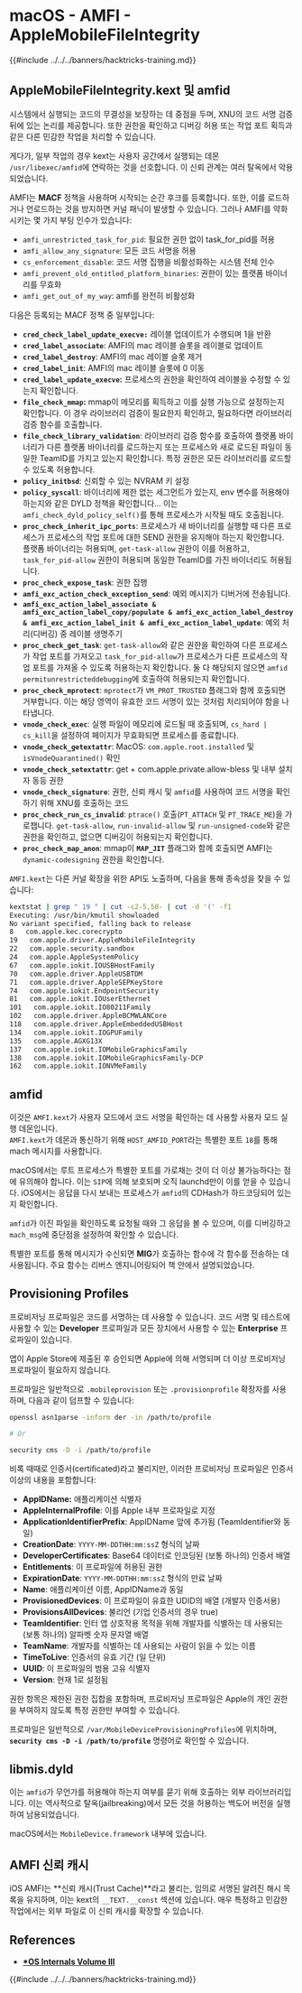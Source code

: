 # macOS - AMFI - AppleMobileFileIntegrity

{{#include ../../../banners/hacktricks-training.md}}

## AppleMobileFileIntegrity.kext 및 amfid

시스템에서 실행되는 코드의 무결성을 보장하는 데 중점을 두며, XNU의 코드 서명 검증 뒤에 있는 논리를 제공합니다. 또한 권한을 확인하고 디버깅 허용 또는 작업 포트 획득과 같은 다른 민감한 작업을 처리할 수 있습니다.

게다가, 일부 작업의 경우 kext는 사용자 공간에서 실행되는 데몬 `/usr/libexec/amfid`에 연락하는 것을 선호합니다. 이 신뢰 관계는 여러 탈옥에서 악용되었습니다.

AMFI는 **MACF** 정책을 사용하며 시작되는 순간 후크를 등록합니다. 또한, 이를 로드하거나 언로드하는 것을 방지하면 커널 패닉이 발생할 수 있습니다. 그러나 AMFI를 약화시키는 몇 가지 부팅 인수가 있습니다:

- `amfi_unrestricted_task_for_pid`: 필요한 권한 없이 task_for_pid를 허용
- `amfi_allow_any_signature`: 모든 코드 서명을 허용
- `cs_enforcement_disable`: 코드 서명 집행을 비활성화하는 시스템 전체 인수
- `amfi_prevent_old_entitled_platform_binaries`: 권한이 있는 플랫폼 바이너리를 무효화
- `amfi_get_out_of_my_way`: amfi를 완전히 비활성화

다음은 등록되는 MACF 정책 중 일부입니다:

- **`cred_check_label_update_execve:`** 레이블 업데이트가 수행되며 1을 반환
- **`cred_label_associate`**: AMFI의 mac 레이블 슬롯을 레이블로 업데이트
- **`cred_label_destroy`**: AMFI의 mac 레이블 슬롯 제거
- **`cred_label_init`**: AMFI의 mac 레이블 슬롯에 0 이동
- **`cred_label_update_execve`:** 프로세스의 권한을 확인하여 레이블을 수정할 수 있는지 확인합니다.
- **`file_check_mmap`:** mmap이 메모리를 획득하고 이를 실행 가능으로 설정하는지 확인합니다. 이 경우 라이브러리 검증이 필요한지 확인하고, 필요하다면 라이브러리 검증 함수를 호출합니다.
- **`file_check_library_validation`**: 라이브러리 검증 함수를 호출하여 플랫폼 바이너리가 다른 플랫폼 바이너리를 로드하는지 또는 프로세스와 새로 로드된 파일이 동일한 TeamID를 가지고 있는지 확인합니다. 특정 권한은 모든 라이브러리를 로드할 수 있도록 허용합니다.
- **`policy_initbsd`**: 신뢰할 수 있는 NVRAM 키 설정
- **`policy_syscall`**: 바이너리에 제한 없는 세그먼트가 있는지, env 변수를 허용해야 하는지와 같은 DYLD 정책을 확인합니다... 이는 `amfi_check_dyld_policy_self()`를 통해 프로세스가 시작될 때도 호출됩니다.
- **`proc_check_inherit_ipc_ports`**: 프로세스가 새 바이너리를 실행할 때 다른 프로세스가 프로세스의 작업 포트에 대한 SEND 권한을 유지해야 하는지 확인합니다. 플랫폼 바이너리는 허용되며, `get-task-allow` 권한이 이를 허용하고, `task_for_pid-allow` 권한이 허용되며 동일한 TeamID를 가진 바이너리도 허용됩니다.
- **`proc_check_expose_task`**: 권한 집행
- **`amfi_exc_action_check_exception_send`**: 예외 메시지가 디버거에 전송됩니다.
- **`amfi_exc_action_label_associate & amfi_exc_action_label_copy/populate & amfi_exc_action_label_destroy & amfi_exc_action_label_init & amfi_exc_action_label_update`**: 예외 처리(디버깅) 중 레이블 생명주기
- **`proc_check_get_task`**: `get-task-allow`와 같은 권한을 확인하여 다른 프로세스가 작업 포트를 가져오고 `task_for_pid-allow`가 프로세스가 다른 프로세스의 작업 포트를 가져올 수 있도록 허용하는지 확인합니다. 둘 다 해당되지 않으면 `amfid permitunrestricteddebugging`에 호출하여 허용되는지 확인합니다.
- **`proc_check_mprotect`**: `mprotect`가 `VM_PROT_TRUSTED` 플래그와 함께 호출되면 거부합니다. 이는 해당 영역이 유효한 코드 서명이 있는 것처럼 처리되어야 함을 나타냅니다.
- **`vnode_check_exec`**: 실행 파일이 메모리에 로드될 때 호출되며, `cs_hard | cs_kill`을 설정하여 페이지가 무효화되면 프로세스를 종료합니다.
- **`vnode_check_getextattr`**: MacOS: `com.apple.root.installed` 및 `isVnodeQuarantined()` 확인
- **`vnode_check_setextattr`**: get + com.apple.private.allow-bless 및 내부 설치자 동등 권한
- **`vnode_check_signature`**: 권한, 신뢰 캐시 및 `amfid`를 사용하여 코드 서명을 확인하기 위해 XNU를 호출하는 코드
- **`proc_check_run_cs_invalid`**: `ptrace()` 호출(`PT_ATTACH` 및 `PT_TRACE_ME`)을 가로챕니다. `get-task-allow`, `run-invalid-allow` 및 `run-unsigned-code`와 같은 권한을 확인하고, 없으면 디버깅이 허용되는지 확인합니다.
- **`proc_check_map_anon`**: mmap이 **`MAP_JIT`** 플래그와 함께 호출되면 AMFI는 `dynamic-codesigning` 권한을 확인합니다.

`AMFI.kext`는 다른 커널 확장을 위한 API도 노출하며, 다음을 통해 종속성을 찾을 수 있습니다:
```bash
kextstat | grep " 19 " | cut -c2-5,50- | cut -d '(' -f1
Executing: /usr/bin/kmutil showloaded
No variant specified, falling back to release
8   com.apple.kec.corecrypto
19   com.apple.driver.AppleMobileFileIntegrity
22   com.apple.security.sandbox
24   com.apple.AppleSystemPolicy
67   com.apple.iokit.IOUSBHostFamily
70   com.apple.driver.AppleUSBTDM
71   com.apple.driver.AppleSEPKeyStore
74   com.apple.iokit.EndpointSecurity
81   com.apple.iokit.IOUserEthernet
101   com.apple.iokit.IO80211Family
102   com.apple.driver.AppleBCMWLANCore
118   com.apple.driver.AppleEmbeddedUSBHost
134   com.apple.iokit.IOGPUFamily
135   com.apple.AGXG13X
137   com.apple.iokit.IOMobileGraphicsFamily
138   com.apple.iokit.IOMobileGraphicsFamily-DCP
162   com.apple.iokit.IONVMeFamily
```
## amfid

이것은 `AMFI.kext`가 사용자 모드에서 코드 서명을 확인하는 데 사용할 사용자 모드 실행 데몬입니다.\
`AMFI.kext`가 데몬과 통신하기 위해 `HOST_AMFID_PORT`라는 특별한 포트 `18`를 통해 mach 메시지를 사용합니다.

macOS에서는 루트 프로세스가 특별한 포트를 가로채는 것이 더 이상 불가능하다는 점에 유의해야 합니다. 이는 `SIP`에 의해 보호되며 오직 launchd만이 이를 얻을 수 있습니다. iOS에서는 응답을 다시 보내는 프로세스가 `amfid`의 CDHash가 하드코딩되어 있는지 확인합니다.

`amfid`가 이진 파일을 확인하도록 요청될 때와 그 응답을 볼 수 있으며, 이를 디버깅하고 `mach_msg`에 중단점을 설정하여 확인할 수 있습니다.

특별한 포트를 통해 메시지가 수신되면 **MIG**가 호출하는 함수에 각 함수를 전송하는 데 사용됩니다. 주요 함수는 리버스 엔지니어링되어 책 안에서 설명되었습니다.

## Provisioning Profiles

프로비저닝 프로파일은 코드를 서명하는 데 사용할 수 있습니다. 코드 서명 및 테스트에 사용할 수 있는 **Developer** 프로파일과 모든 장치에서 사용할 수 있는 **Enterprise** 프로파일이 있습니다.

앱이 Apple Store에 제출된 후 승인되면 Apple에 의해 서명되며 더 이상 프로비저닝 프로파일이 필요하지 않습니다.

프로파일은 일반적으로 `.mobileprovision` 또는 `.provisionprofile` 확장자를 사용하며, 다음과 같이 덤프할 수 있습니다:
```bash
openssl asn1parse -inform der -in /path/to/profile

# Or

security cms -D -i /path/to/profile
```
비록 때때로 인증서(certificated)라고 불리지만, 이러한 프로비저닝 프로파일은 인증서 이상의 내용을 포함합니다:

- **AppIDName:** 애플리케이션 식별자
- **AppleInternalProfile**: 이를 Apple 내부 프로파일로 지정
- **ApplicationIdentifierPrefix**: AppIDName 앞에 추가됨 (TeamIdentifier와 동일)
- **CreationDate**: `YYYY-MM-DDTHH:mm:ssZ` 형식의 날짜
- **DeveloperCertificates**: Base64 데이터로 인코딩된 (보통 하나의) 인증서 배열
- **Entitlements**: 이 프로파일에 허용된 권한
- **ExpirationDate**: `YYYY-MM-DDTHH:mm:ssZ` 형식의 만료 날짜
- **Name**: 애플리케이션 이름, AppIDName과 동일
- **ProvisionedDevices**: 이 프로파일이 유효한 UDID의 배열 (개발자 인증서용)
- **ProvisionsAllDevices**: 불리언 (기업 인증서의 경우 true)
- **TeamIdentifier**: 인터 앱 상호작용 목적을 위해 개발자를 식별하는 데 사용되는 (보통 하나의) 알파벳 숫자 문자열 배열
- **TeamName**: 개발자를 식별하는 데 사용되는 사람이 읽을 수 있는 이름
- **TimeToLive**: 인증서의 유효 기간 (일 단위)
- **UUID**: 이 프로파일의 범용 고유 식별자
- **Version**: 현재 1로 설정됨

권한 항목은 제한된 권한 집합을 포함하며, 프로비저닝 프로파일은 Apple의 개인 권한을 부여하지 않도록 특정 권한만 부여할 수 있습니다.

프로파일은 일반적으로 `/var/MobileDeviceProvisioningProfiles`에 위치하며, **`security cms -D -i /path/to/profile`** 명령어로 확인할 수 있습니다.

## **libmis.dyld**

이는 `amfid`가 무언가를 허용해야 하는지 여부를 묻기 위해 호출하는 외부 라이브러리입니다. 이는 역사적으로 탈옥(jailbreaking)에서 모든 것을 허용하는 백도어 버전을 실행하여 남용되었습니다.

macOS에서는 `MobileDevice.framework` 내부에 있습니다.

## AMFI 신뢰 캐시

iOS AMFI는 **신뢰 캐시(Trust Cache)**라고 불리는, 임의로 서명된 알려진 해시 목록을 유지하며, 이는 kext의 `__TEXT.__const` 섹션에 있습니다. 매우 특정하고 민감한 작업에서는 외부 파일로 이 신뢰 캐시를 확장할 수 있습니다.

## References

- [**\*OS Internals Volume III**](https://newosxbook.com/home.html)

{{#include ../../../banners/hacktricks-training.md}}
